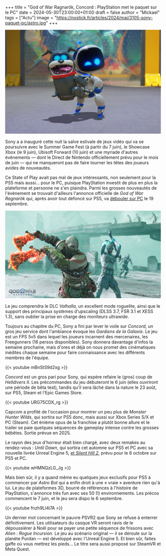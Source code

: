 +++
title = "God of War Ragnarök, Concord : PlayStation met le paquet sur le PC"
date = 2024-05-30T23:00:00+01:00
draft = false
author = "Mickael"
tags = ["Actu"]
image = "https://nostick.fr/articles/2024/mai/3105-sony-paquet-pc/astro.jpg"
+++

![Astro Bot](astro.jpg "Un jeu rien qu'à lui !") 

Sony a a inauguré cette nuit la salve estivale de jeux vidéo qui va se poursuivre avec le Summer Game Fest (à partir du 7 juin), le Showcase Xbox (le 9 juin), Ubisoft Forward (10 juin) et une myriade d'autres événements — dont le Direct de Nintendo officiellement prévu pour le mois de juin — qui ne manqueront pas de faire tourner les têtes des joueurs avides de nouveautés. 

Ce State of Play avait pas mal de jeux intéressants, non seulement pour la PS5 mais aussi… pour le PC, puisque PlayStation investit de plus en plus la plateforme et personne ne s'en plaindra. Parmi les grosses nouveautés de l'événement se trouvait d'ailleurs l'annonce officielle de *God of War Ragnarök* qui, après avoir tout défoncé sur PS5, va [débouler sur PC](https://www.youtube.com/watch?v=4mVaKztSoJM) le 19 septembre.

![Jeu God of War PC](godofwar.jpg) 

Le jeu comprendra le DLC *Valhalla*, un excellent mode roguelite, ainsi que le support des principaux systèmes d'upscaling (DLSS 3.7, FSR 3.1 et XESS 1.3), sans oublier la prise en charge des moniteurs ultrawide.

Toujours au chapitre du PC, Sony a fini par lever le voile sur *Concord*, un gros jeu service dont l'ambiance évoque les *Gardiens de la Galaxie*. Le jeu est un FPS 5v5 dans lequel les joueurs incarnent des mercenaires, les Freegunners (16 persos disponibles). Sony donnera davantage d'infos la semaine prochaine, mais d'ores et déjà on nous promet des cinématiques inédites chaque semaine pour faire connaissance avec les différents membres de l'équipe.

{{< youtube mBnStS9d2xg >}} 

*Concord* est un gros pari pour Sony, qui espère refaire le (gros) coup de *Helldivers II*. Les précommandes du jeu débuteront le 6 juin (elles ouvriront une période de bêta test), tandis qu'il sera lâché dans la nature le 23 août, sur PS5, Steam et l'Epic Games Store.

{{< youtube URG75CDX_rg >}} 

Capcom a profité de l'occasion pour montrer un peu plus de *Monster Hunter Wilds*, qui sortira sur PS5 donc, mais aussi sur Xbox Series S/X et PC (Steam). Cet énième opus de la franchise a plutôt bonne allure et le trailer se paie quelques séquences de gameplay intense contre les grosses bébêtes. Sortie prévue en 2025.

Le rayon des jeux d'horreur était bien chargé, avec deux remakes au rendez-vous : *Until Dawn*, qui sortira cet automne sur PS5 et PC avec sa nouvelle livrée Unreal Engine 5, [et *Silent Hill 2*](https://www.youtube.com/watch?v=sU3pyYi5hz0), prévu pour le 8 octobre sur PS5 et PC.

{{< youtube wHMNQzLG_Jg >}} 

Mais bien sûr, il y a quand même eu quelques jeux exclusifs pour PS5 à commencer par *Astro Bot* qui a enfin droit à une « vraie » aventure rien qu'à lui. Le jeu de plateformes 3D, bourré de références à l'histoire de PlayStation, s'annonce très fun avec ses 50 (!) environnements. Les précos commencent le 7 juin, et le jeu sera dispo le 6 septembre.

{{< youtube fnzh9Ll4i7A >}} 

Un dernier mot concernant le pauvre PSVR2 que Sony se refuse à enterrer définitivement. Les utilisateurs du casque VR seront ravis de le dépoussiérer à Noël pour se payer une petite séquence de frissons avec *Alien : Rogue Incursion*. Le jeu au scénario original — il se déroule sur la planète Purdan — est développé avec l'Unreal Engine 5. Et bien sûr, faites gaffe où vous mettrez les pieds… Le titre sera aussi proposé sur SteamVR et Meta Quest.